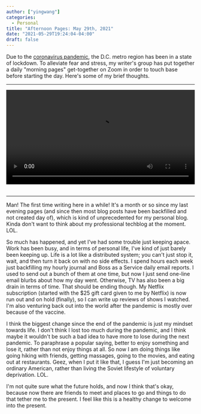 ```yaml
---
author: ["yingwang"]
categories:
  - Personal
title: "Afternoon Pages: May 29th, 2021"
date: "2021-05-29T19:24:04-04:00"
draft: false
---
```


Due to the [coronavirus
pandemic](https://en.wikipedia.org/wiki/2019-20_coronavirus_pandemic), the D.C.
metro region has been in a state of lockdown. To alleviate fear and stress, my
writer's group has put together a daily "morning pages" get-together on Zoom in
order to touch base before starting the day. Here's some of my brief thoughts.

---

<!-- https://stackoverflow.com/a/26276254 -->
<video style="width: 100%; width: -moz-available; width: -webkit-fill-available; width: fill-available; max-width: 100%;" controls>
    <source src="/video/posts/2021/05/29/afternoon_pages.mp4" type="video/mp4">
    Your browser does not support HTML5 video.
</video>
<br/>
<br/>

---

Man! The first time writing here in a while! It's a month or so since my last
evening pages (and since then most blog posts have been backfilled and not
created day of), which is kind of unprecedented for my personal blog. Kinda
don't want to think about my professional techblog at the moment. LOL.

So much has happened, and yet I've had some trouble just keeping apace. Work has
been busy, and in terms of personal life, I've kind of just barely been keeping
up. Life is a lot like a distributed system; you can't just stop it, wait, and
then turn it back on with no side effects. I spend hours each week just
backfilling my hourly journal and Boss as a Service daily email reports. I used
to send out a bunch of them at one time, but now I just send one-line email
blurbs about how my day went. Otherwise, TV has also been a big drain in terms
of time. That should be ending though. My Netflix subscription (started with the
$25 gift card given to me by Netflix) is now run out and on hold (finally), so I
can write up reviews of shows I watched. I'm also venturing back out into the
world after the pandemic is mostly over because of the vaccine.

I think the biggest change since the end of the pandemic is just my mindset
towards life. I don't think I lost too much during the pandemic, and I think
maybe it wouldn't be such a bad idea to have more to lose during the next
pandemic. To paraphrase a popular saying, better to enjoy something and lose it,
rather than not enjoy things at all. So now I am doing things like going hiking
with friends, getting massages, going to the movies, and eating out at
restaurants. Geez, when I put it like that, I guess I'm just becoming an
ordinary American, rather than living the Soviet lifestyle of voluntary
deprivation. LOL.

I'm not quite sure what the future holds, and now I think that's okay, because
now there are friends to meet and places to go and things to do that tether me
to the present. I feel like this is a healthy change to welcome into the
present.

